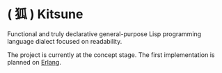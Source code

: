 # ( 狐 ) Kitsune

Functional and truly declarative general-purpose Lisp programming language dialect focused on readability.

The project is currently at the concept stage.
The first implementation is planned on [Erlang](https://github.com/erlang/otp).
